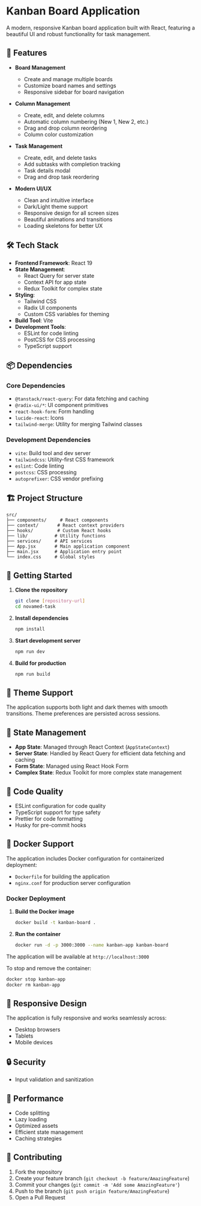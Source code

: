 # Kanban Board Application

A modern, responsive Kanban board application built with React, featuring a beautiful UI and robust functionality for task management.

## 🚀 Features

- **Board Management**
  - Create and manage multiple boards
  - Customize board names and settings
  - Responsive sidebar for board navigation

- **Column Management**
  - Create, edit, and delete columns
  - Automatic column numbering (New 1, New 2, etc.)
  - Drag and drop column reordering
  - Column color customization

- **Task Management**
  - Create, edit, and delete tasks
  - Add subtasks with completion tracking
  - Task details modal
  - Drag and drop task reordering

- **Modern UI/UX**
  - Clean and intuitive interface
  - Dark/Light theme support
  - Responsive design for all screen sizes
  - Beautiful animations and transitions
  - Loading skeletons for better UX

## 🛠️ Tech Stack

- **Frontend Framework**: React 19
- **State Management**: 
  - React Query for server state
  - Context API for app state
  - Redux Toolkit for complex state
- **Styling**: 
  - Tailwind CSS
  - Radix UI components
  - Custom CSS variables for theming
- **Build Tool**: Vite
- **Development Tools**:
  - ESLint for code linting
  - PostCSS for CSS processing
  - TypeScript support

## 📦 Dependencies

### Core Dependencies
- `@tanstack/react-query`: For data fetching and caching
- `@radix-ui/*`: UI component primitives
- `react-hook-form`: Form handling
- `lucide-react`: Icons
- `tailwind-merge`: Utility for merging Tailwind classes

### Development Dependencies
- `vite`: Build tool and dev server
- `tailwindcss`: Utility-first CSS framework
- `eslint`: Code linting
- `postcss`: CSS processing
- `autoprefixer`: CSS vendor prefixing

## 🏗️ Project Structure

```
src/
├── components/     # React components
├── context/       # React context providers
├── hooks/         # Custom React hooks
├── lib/          # Utility functions
├── services/     # API services
├── App.jsx       # Main application component
├── main.jsx      # Application entry point
└── index.css     # Global styles
```

## 🚀 Getting Started

1. **Clone the repository**
   ```bash
   git clone [repository-url]
   cd novamed-task
   ```

2. **Install dependencies**
   ```bash
   npm install
   ```

3. **Start development server**
   ```bash
   npm run dev
   ```

4. **Build for production**
   ```bash
   npm run build
   ```

## 🎨 Theme Support

The application supports both light and dark themes with smooth transitions. Theme preferences are persisted across sessions.

## 🔄 State Management

- **App State**: Managed through React Context (`AppStateContext`)
- **Server State**: Handled by React Query for efficient data fetching and caching
- **Form State**: Managed using React Hook Form
- **Complex State**: Redux Toolkit for more complex state management

## 🧪 Code Quality

- ESLint configuration for code quality
- TypeScript support for type safety
- Prettier for code formatting
- Husky for pre-commit hooks

## 🐳 Docker Support

The application includes Docker configuration for containerized deployment:
- `Dockerfile` for building the application
- `nginx.conf` for production server configuration

### Docker Deployment

1. **Build the Docker image**
   ```bash
   docker build -t kanban-board .
   ```

2. **Run the container**
   ```bash
   docker run -d -p 3000:3000 --name kanban-app kanban-board
   ```

The application will be available at `http://localhost:3000`

To stop and remove the container:
```bash
docker stop kanban-app
docker rm kanban-app
```

## 📱 Responsive Design

The application is fully responsive and works seamlessly across:
- Desktop browsers
- Tablets
- Mobile devices

## 🔒 Security

- Input validation and sanitization

## 🚀 Performance

- Code splitting
- Lazy loading
- Optimized assets
- Efficient state management
- Caching strategies

## 🤝 Contributing

1. Fork the repository
2. Create your feature branch (`git checkout -b feature/AmazingFeature`)
3. Commit your changes (`git commit -m 'Add some AmazingFeature'`)
4. Push to the branch (`git push origin feature/AmazingFeature`)
5. Open a Pull Request

